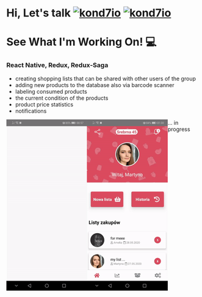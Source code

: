 # Hi, Let's talk [<img alt="kond7io" width="35px" src="https://lh3.googleusercontent.com/fqYJHtyzZzA4vacRzeJoB93QNvA5-mvR-8UB5oVLxdYDSTpfLp_KgYD4IqVGJUgFEJo" />][linkedin]    [<img alt="kond7io" width="35px" src="https://cdn1.iconfinder.com/data/icons/logotypes/32/square-facebook-512.png" />][facebook]

# See What I'm Working On! :computer:
### React Native, Redux, Redux-Saga
* creating shopping lists that can be shared with other users of the group
* adding new products to the database also via barcode scanner
* labeling consumed products
* the current condition of the products
* product price statistics
* notifications


<img align='left' src="https://github.com/kond7io/kond7io/blob/master/gif1.gif?raw=true">
<img align='left' src="https://github.com/kond7io/kond7io/blob/master/gif2.gif?raw=true"> ... in progress


[linkedin]: https://www.linkedin.com/in/konrad-walentek/
[facebook]: https://www.facebook.com/konrad.walentek
